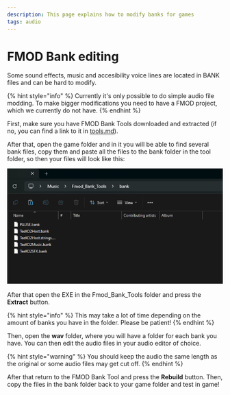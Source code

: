 ```yaml
---
description: This page explains how to modify banks for games
tags: audio
---
```


# FMOD Bank editing

Some sound effects, music and accesibility voice lines are located in BANK files and can be hard to modify.&#x20;

{% hint style="info" %}
Currently it's only possible to do simple audio file modding. To make bigger modifications you need to have a FMOD project, which we currently do not have.
{% endhint %}

First, make sure you have FMOD Bank Tools downloaded and extracted (if no, you can find a link to it in [tools.md](../tools.md "mention")).

After that, open the game folder and in it you will be able to find several bank files, copy them and paste all the files to the bank folder in the tool folder, so then your files will look like this:

![](/assets/image_(4).png)

After that open the EXE in the Fmod\_Bank\_Tools folder and press the **Extract** button.

{% hint style="info" %}
This may take a lot of time depending on the amount of banks you have in the folder. Please be patient!
{% endhint %}

Then, open the **wav** folder, where you will have a folder for each bank you have. You can then edit the audio files in your audio editor of choice.

{% hint style="warning" %}
You should keep the audio the same length as the original or some audio files may get cut off.
{% endhint %}

After that return to the FMOD Bank Tool and press the **Rebuild** button. Then, copy the files in the bank folder back to your game folder and test in game!

